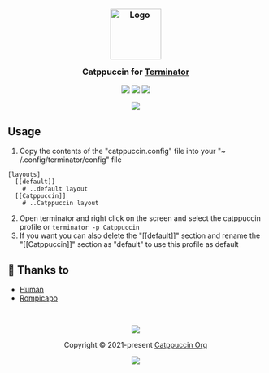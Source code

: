 <h3 align="center">
	<img src="https://raw.githubusercontent.com/catppuccin/catppuccin/main/assets/logos/exports/1544x1544_circle.png" width="100" alt="Logo"/><br/>
	<img src="https://raw.githubusercontent.com/catppuccin/catppuccin/main/assets/misc/transparent.png" height="30" width="0px"/>
	Catppuccin for <a href="https://github.com/gnome-terminator/terminator">Terminator</a>
	<img src="https://raw.githubusercontent.com/catppuccin/catppuccin/main/assets/misc/transparent.png" height="30" width="0px"/>
</h3>

<p align="center">
    <a href="https://github.com/catppuccin/terminator/stargazers"><img src="https://img.shields.io/github/stars/catppuccin/terminator?colorA=363a4f&colorB=b7bdf8&style=for-the-badge style=for-the-badge"></a>
    <a href="https://github.com/catppuccin/terminator/issues"><img src="https://img.shields.io/github/issues/catppuccin/terminator?colorA=363a4f&colorB=f5a97f&style=for-the-badge"></a>
    <a href="https://github.com/catppuccin/terminator/contributors"><img src="https://img.shields.io/github/contributors/catppuccin/terminator?colorA=363a4f&colorB=a6da95&style=for-the-badge"></a>
</p>

<p align="center">
  <img src="https://raw.githubusercontent.com/catppuccin/catppuccin/main/assets/misc/sample.png"/>
</p>

## Usage

1. Copy the contents of the "catppuccin.config" file into your "~ /.config/terminator/config" file
```
[layouts]
  [[default]]
    # ..default layout
  [[Catppuccin]]
    # ..Catppuccin layout
```
2. Open terminator and right click on the screen and select the catppuccin profile or `terminator -p Catppuccin`
3. If you want you can also delete the "[[default]]" section and rename the "[[Catppuccin]]" section as "default" to use this profile as default
## 💝 Thanks to

- [Human](https://github.com/catppuccin)
- [Rompicapo](https://github.com/Rompicapo)

&nbsp;

<p align="center"><img src="https://raw.githubusercontent.com/catppuccin/catppuccin/main/assets/footers/gray0_ctp_on_line.svg?sanitize=true" /></p>
<p align="center">Copyright &copy; 2021-present <a href="https://github.com/catppuccin" target="_blank">Catppuccin Org</a>
<p align="center"><a href="https://github.com/catppuccin/catppuccin/blob/main/LICENSE"><img src="https://img.shields.io/static/v1.svg?style=for-the-badge&label=License&message=MIT&logoColor=d9e0ee&colorA=363a4f&colorB=b7bdf8"/></a></p>
